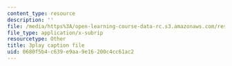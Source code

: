 ```yaml
---
content_type: resource
description: ''
file: /media/https%3A/open-learning-course-data-rc.s3.amazonaws.com/res-6-012-introduction-to-probability-spring-2018/0680f5b4c639e9aa9e16200c4cc61ac2_kz2tvO_ZAKI.srt
file_type: application/x-subrip
resourcetype: Other
title: 3play caption file
uid: 0680f5b4-c639-e9aa-9e16-200c4cc61ac2
---
```

